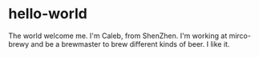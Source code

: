 # hello-world
The world welcome me.
I'm Caleb, from ShenZhen. I'm working at mirco-brewy and be a brewmaster to brew different kinds of beer. I like it.
